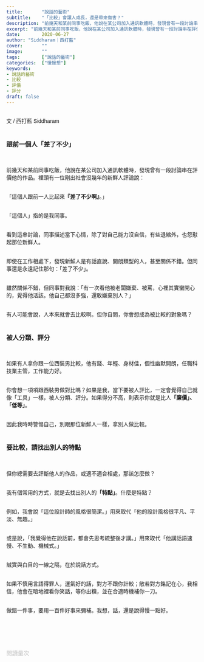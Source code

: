 ```yaml
---
title:       "說話的藝術"
subtitle:    "「比較」會讓人成長，還是帶來傷害？"
description: "前幾天和某前同事吃飯，他說在某公司加入通訊軟體時，發現曾有一段討論串在評價他的作品。裡頭有一位剛出社會沒幾年的新鮮人評論說：「這個人跟前一人比起來『差了不少啊』。」"
excerpt: "前幾天和某前同事吃飯，他說在某公司加入通訊軟體時，發現曾有一段討論串在評價他的作品。裡頭有一位剛出社會沒幾年的新鮮人評論說：「這個人跟前一人比起來『差了不少啊』。」"
date:        2020-06-27
author: "Siddharam｜西打藍"
cover:       ""
image:       ""
tags:        ["說話的藝術"]
categories:  ["慢慢想"]
keywords:
- 說話的藝術
- 比較
- 評價
- 評分
draft: false
---
```


<article style="font-family: 'Noto Sans TC', '微軟正黑體', sans-serif; font-weight: 300;">

<br>文 / 西打藍 Siddharam<br><br>

<h3 class="article-h1-color">跟前一個人「差了不少」</h3><br>

前幾天和某前同事吃飯，他說在某公司加入通訊軟體時，發現曾有一段討論串在評價他的作品。裡頭有一位剛出社會沒幾年的新鮮人評論說：<br><br>

「這個人跟前一人比起來<b>『差了不少啊』</b>。」<br><br>

「這個人」指的是我同事。<br><br>

看到這串討論，同事描述當下心情，除了對自己能力沒自信，有些退縮外，也怨懟起那位新鮮人。<br><br>

即使在工作相處下，發現新鮮人是有話直說、開朗類型的人，甚至關係不錯。但同事還是永遠記住那句：「差了不少」。<br><br>

雖然關係不錯，但同事對我說：「有一次看他被老闆嫌棄、被罵，心裡其實蠻開心的，覺得他活該。他自己都沒多強，還敢嫌棄別人？」<br><br>

有人可能會說，人本來就會去比較啊。但你自問，你會想成為被比較的對象嗎？<br><br>

<h3 class="article-h1-color">被人分類、評分</h3><br>

如果有人拿你跟一位西裝男比較，他有錢、年輕、身材佳，個性幽默開朗，任職科技業主管，工作能力好。<br><br>

你會想一項項跟西裝男做對比嗎？如果是我，當下要被人評比，一定會覺得自己就像「工具」一樣，被人分類、評分。如果得分不高，則表示你就是比人<b>「廉價」、「低等」</b>。<br><br>

因此我時時警惕自己，別跟那位新鮮人一樣，拿別人做比較。<br><br>

<h3 class="article-h1-color">要比較，請找出別人的特點</h3><br>

但你總需要去評斷他人的作品，或適不適合相處，那該怎麼做？<br><br>

我有個常用的方式，就是去找出別人的<b>「特點」</b>。什麼是特點？<br><br>

例如，我會說「這位設計師的風格很簡潔。」用來取代「他的設計風格很平凡、平淡、無趣。」<br><br>

或是說，「我覺得他在說話前，都會先思考統整後才講。」用來取代「他講話語速慢、不生動、機械式。」<br><br>

誠實與白目的一線之隔，在於說話方式。<br><br>

如果不慎用言語得罪人，運氣好的話，對方不跟你計較；敞若對方銘記在心，我相信，他會在暗地裡看你笑話，等你出糗，並在合適時機補你一刀。<br><br>

做錯一件事，要用一百件好事來彌補。我想，話，還是說得慢一點好。<br><br>


<br><br><br>

</article>

<div style="color: #bfbfbf; font-size: 15px;" id="busuanzi_container_page_pv">
  閱讀量<span id="busuanzi_value_page_pv"></span>次
</div>

<script src="../../js/post.js"></script>




